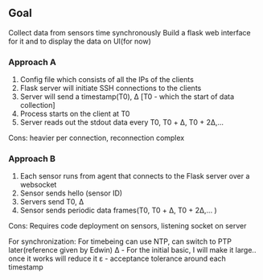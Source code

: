 ## Goal
Collect data from sensors time synchronously
Build a flask web interface for it and to display the data on UI(for now)


### Approach A
1. Config file which consists of all the IPs of the clients
2. Flask server will initiate SSH connections to the clients
3. Server will send a timestamp(T0), Δ [T0 - which the start of data collection]
4. Process starts on the client at T0
5. Server reads out the stdout data every T0, T0 + Δ, T0 + 2Δ,... 

Cons: heavier per connection, reconnection complex


### Approach B
1. Each sensor runs from agent that connects to the Flask server over a websocket
2. Sensor sends hello (sensor ID)
3. Servers send T0, Δ
4. Sensor sends periodic data frames(T0, T0 + Δ, T0 + 2Δ,... )

Cons: Requires code deployment on sensors, listening socket on server


For synchronization: For timebeing can use NTP, can switch to PTP later(reference given by Edwin)
Δ - For the initial basic, I will make it large.. once it works will reduce it
ε - acceptance tolerance around each timestamp